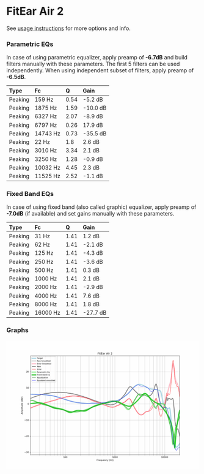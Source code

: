 # FitEar Air 2
See [usage instructions](https://github.com/jaakkopasanen/AutoEq#usage) for more options and info.

### Parametric EQs
In case of using parametric equalizer, apply preamp of **-6.7dB** and build filters manually
with these parameters. The first 5 filters can be used independently.
When using independent subset of filters, apply preamp of **-6.5dB**.

| Type    | Fc       |    Q | Gain     |
|:--------|:---------|:-----|:---------|
| Peaking | 159 Hz   | 0.54 | -5.2 dB  |
| Peaking | 1875 Hz  | 1.59 | -10.0 dB |
| Peaking | 6327 Hz  | 2.07 | -8.9 dB  |
| Peaking | 6797 Hz  | 0.26 | 17.9 dB  |
| Peaking | 14743 Hz | 0.73 | -35.5 dB |
| Peaking | 22 Hz    | 1.8  | 2.6 dB   |
| Peaking | 3010 Hz  | 3.34 | 2.1 dB   |
| Peaking | 3250 Hz  | 1.28 | -0.9 dB  |
| Peaking | 10032 Hz | 4.45 | 2.3 dB   |
| Peaking | 11525 Hz | 2.52 | -1.1 dB  |

### Fixed Band EQs
In case of using fixed band (also called graphic) equalizer, apply preamp of **-7.0dB**
(if available) and set gains manually with these parameters.

| Type    | Fc       |    Q | Gain     |
|:--------|:---------|:-----|:---------|
| Peaking | 31 Hz    | 1.41 | 1.2 dB   |
| Peaking | 62 Hz    | 1.41 | -2.1 dB  |
| Peaking | 125 Hz   | 1.41 | -4.3 dB  |
| Peaking | 250 Hz   | 1.41 | -3.6 dB  |
| Peaking | 500 Hz   | 1.41 | 0.3 dB   |
| Peaking | 1000 Hz  | 1.41 | 2.1 dB   |
| Peaking | 2000 Hz  | 1.41 | -2.9 dB  |
| Peaking | 4000 Hz  | 1.41 | 7.6 dB   |
| Peaking | 8000 Hz  | 1.41 | 1.8 dB   |
| Peaking | 16000 Hz | 1.41 | -27.7 dB |

### Graphs
![](./FitEar%20Air%202.png)